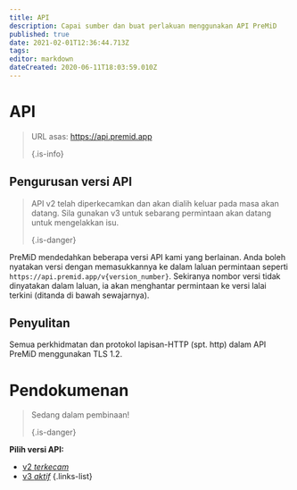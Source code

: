```yaml
---
title: API
description: Capai sumber dan buat perlakuan menggunakan API PreMiD
published: true
date: 2021-02-01T12:36:44.713Z
tags:
editor: markdown
dateCreated: 2020-06-11T18:03:59.010Z
---
```


# API

> URL asas: https://api.premid.app 
> 
> {.is-info}

## Pengurusan versi API
> API v2 telah diperkecamkan dan akan dialih keluar pada masa akan datang. Sila gunakan v3 untuk sebarang permintaan akan datang untuk mengelakkan isu. 
> 
> {.is-danger}

PreMiD mendedahkan beberapa versi API kami yang berlainan. Anda boleh nyatakan versi dengan memasukkannya ke dalam laluan permintaan seperti `https://api.premid.app/v{version_number}`. Sekiranya nombor versi tidak dinyatakan dalam laluan, ia akan menghantar permintaan ke versi lalai terkini (ditanda di bawah sewajarnya).

## Penyulitan

Semua perkhidmatan dan protokol lapisan-HTTP (spt. http) dalam API PreMiD menggunakan TLS 1.2.

# Pendokumenan
> Sedang dalam pembinaan! 
> 
> {.is-danger}

**Pilih versi API:**
- [v2 *terkecam*](/dev/api/v2)
- [v3 *aktif*](/dev/api/v3)
{.links-list}